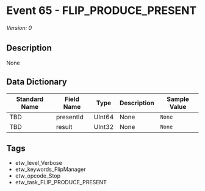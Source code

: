 # Event 65 - FLIP_PRODUCE_PRESENT
###### Version: 0

## Description
None

## Data Dictionary
|Standard Name|Field Name|Type|Description|Sample Value|
|---|---|---|---|---|
|TBD|presentId|UInt64|None|`None`|
|TBD|result|UInt32|None|`None`|

## Tags
* etw_level_Verbose
* etw_keywords_FlipManager
* etw_opcode_Stop
* etw_task_FLIP_PRODUCE_PRESENT